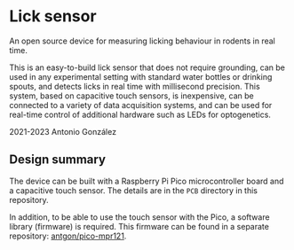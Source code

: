 # Lick sensor

An open source device for measuring licking behaviour in rodents in real
time.

This is an easy-to-build lick sensor that does not require grounding,
can be used in any experimental setting with standard water bottles or
drinking spouts, and detects licks in real time with millisecond
precision. This system, based on capacitive touch sensors, is
inexpensive, can be connected to a variety of data acquisition systems,
and can be used for real-time control of additional hardware such as
LEDs for optogenetics.

2021-2023 Antonio González

## Design summary

The device can be built with a Raspberry Pi Pico microcontroller board
and a capacitive touch sensor. The details are in the `PCB` directory in
this repository.

In addition, to be able to use the touch sensor with the Pico, a
software library (firmware) is required. This firmware can be found in a
separate repository:
[antgon/pico-mpr121](https://github.com/antgon/pico-mpr121).
